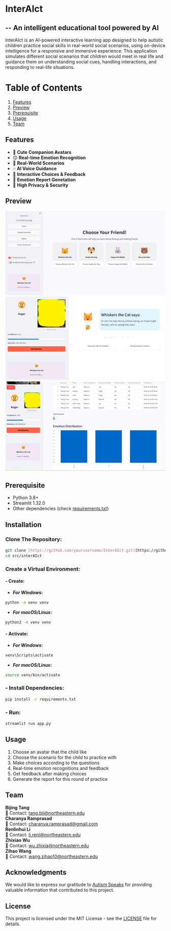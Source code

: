 # InterAIct

## -- An intelligent educational tool powered by AI

InterAIct is an AI-powered interactive learning app designed to help autistic children practice social skills in real-world social scenarios, using on-device intelligence for a responsive and immersive experience. This application simulates different social scenarios that children would meet in real life and guidance them on understanding social cues, handling interactions, and responding to real-life situations.

# Table of Contents

1. [Features](#features)
2. [Preview](#preview)
3. [Prerequisite](#prerequisite)
4. [Usage](#usage)
5. [Team](#team)

## Features

- 🐶 **Cute Companion Avatars**
- 😊 **Real-time Emotion Recognition**
- 🛝 **Real-World Scenarios**
- 🎶 **AI Voice Guidance**
- 👏 **Interactive Choices & Feedback**
- 📝 **Emotion Report Genetation**
- 🛟 **High Privacy & Security**

## Preview

![AI Learning Screenshot](screenshots/choosing_avatars.png)
![AI Learning Screenshot](screenshots/process.png)
![AI Learning Screenshot](screenshots/report.png)

## Prerequisite

- Python 3.8+
- Streamlit 1.32.0
- Other dependencies (check [requirements.txt](src/interAIct/requirements.txt))

## Installation

### Clone The Repository:

```bash
git clone [https://github.com/yourusername/InterAIct.git](https://github.com/woodsxwu/InterAIct.git)
cd src/interAIct
```

### Create a Virtual Environment:

#### - Create:

- ***For Windows:***

```bash
python -m venv venv
```

- ***For macOS/Linux:***

```bash
python3 -m venv venv
```

#### - Activate:

- ***For Windows:***

```bash
venv\Scripts\activate
```

- ***For macOS/Linux:***

```bash
source venv/bin/activate
```

### - Install Dependencies:

```bash
pip install -r requirements.txt
```

### - Run:

```bash
streamlit run app.py
```

## Usage

1. Choose an avatar that the child like
2. Choose the scenario for the child to practice with
3. Make choices according to the questions
4. Real-time emotion recognitions and feedback
5. Get feedback after making choices
6. Generate the report for this round of practice

## Team

**Bijing Tang**  
📧 Contact: [tang.bij@northeastern.edu](mailto:tang.bij@northeastern.edu)  
**Charanya Ramprasad**  
📧 Contact: [charanya.ramprasad@gmail.com](mailto:charanya.ramprasad@gmail.com)  
**Renlinhui Li**  
📧 Contact: [li.renl@northeastern.edu](mailto:li.renl@northeastern.edu)  
**Zhixiao Wu**  
📧 Contact: [wu.zhixia@northeastern.edu](mailto:wu.zhixia@northeastern.edu)  
**Zihao Wang**  
📧 Contact: [wang.zihao10@northeastern.edu](mailto:wang.zihao10@northeastern.edu)

## Acknowledgments

We would like to express our gratitude to [Autism Speaks](https://www.autismspeaks.org/social-skills-and-autism) for providing valuable information that contributed to this project.

## License

This project is licensed under the MIT License - see the [LICENSE](LICENSE) file for details.

